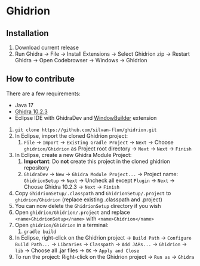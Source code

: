# Ghidrion

## Installation

1. Download current release
2. Run Ghidra -> File -> Install Extensions -> Select Ghidrion zip -> Restart Ghidra -> Open Codebrowser -> Windows -> Ghidrion

## How to contribute

There are a few requirements:

- Java 17
- [Ghidra 10.2.3](https://github.com/NationalSecurityAgency/ghidra/releases/tag/Ghidra_10.2.3_build)
- Eclipse IDE with GhidraDev and [WindowBuilder](https://www.eclipse.org/windowbuilder/) extension

1. `git clone https://github.com/silvan-flum/ghidrion.git`
2. In Eclipse, import the cloned Ghidrion project:
   1. `File` -> `Import` -> `Existing Gradle Project` -> `Next` -> Choose `ghidrion/Ghidrion` as Project root directory -> `Next` -> `Next` -> `Finish`
3. In Eclipse, create a new Ghidra Module Project:
   1. **Important**: Do **not** create this project in the cloned ghidrion repository
   2. `GhidraDev` -> `New` -> `Ghidra Module Project...` -> Project name: `GhidrionSetup` -> `Next` -> Uncheck all except `Plugin` -> `Next` -> Choose Ghidra 10.2.3 -> `Next` -> `Finish`
4. Copy `GhidrionSetup/.classpath` and `GhidrionSetup/.project` to `ghidrion/Ghidrion` (replace existing .classpath and .project)
5. You can now delete the `GhidrionSetup` directory if you wish
6. Open `ghidrion/Ghidrion/.project` and replace `<name>GhidrionSetup</name>` with `<name>Ghidrion</name>`
7. Open `ghidrion/Ghidrion` in a terminal:
   1. `gradle build`
8. In Eclipse, right-click on the Ghidrion project -> `Build Path` -> `Configure Build Path...` -> `Libraries` -> `Classpath` -> `Add JARs...` -> `Ghidrion` -> `lib` -> Choose all .jar files -> `OK` -> `Apply and Close`
9. To run the project: Right-click on the Ghidrion project -> `Run as` -> `Ghidra`

